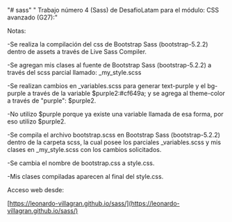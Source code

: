 "# sass" 
" Trabajo número 4 (Sass) de DesafioLatam para el módulo: CSS avanzado (G27):"

Notas:

-Se realiza la compilación del css de Bootstrap Sass (bootstrap-5.2.2) dentro de assets a través de Live Sass Compiler.

-Se agregan mis clases al fuente de Bootstrap Sass (bootstrap-5.2.2) a través del scss parcial llamado: _my_style.scss

-Se realizan cambios en _variables.scss para generar text-purple y el bg-purple a través de la variable $purple2:#cf649a; y se agrega al theme-color a través de "purple": $purple2. 

-No utilizo $purple porque ya existe una variable llamada de esa forma, por eso utilizo $purple2.

-Se compila el archivo bootstrap.scss en Bootstrap Sass (bootstrap-5.2.2) dentro de la carpeta scss, la cual posee los parciales _variables.scss y mis clases en _my_style.scss con los cambios solicitados. 

-Se cambia el nombre de bootstrap.css a style.css.

-Mis clases compiladas aparecen al final del style.css.

Acceso web desde:

[https://leonardo-villagran.github.io/sass/](https://leonardo-villagran.github.io/sass/)


